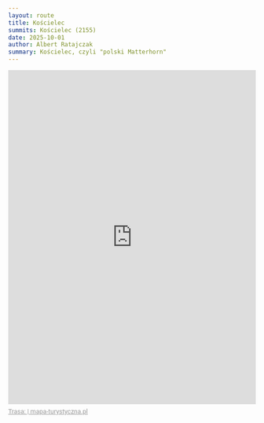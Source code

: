```yaml
---
layout: route
title: Kościelec
summits: Kościelec (2155)
date: 2025-10-01
author: Albert Ratajczak
summary: Kościelec, czyli "polski Matterhorn"
---
```

<div style="max-width:100%;overflow:hidden;margin:0 auto;min-width:300px;"><iframe src="https://mapa-turystyczna.pl/map/widget/route/h1l0p1/h69n.html" height="680" style="width:100%;border:0;" loading="lazy"></iframe><a href="https://mapa-turystyczna.pl/route/h69n?utm_source=external_web&amp;utm_medium=widget&amp;utm_campaign=route_widget" target="_blank" rel="noopener" style="color:#999;padding:7px 0;font-size: 13px;font-family:Roboto,Arial,sans-serif;display: inline-block;">Trasa:  | mapa-turystyczna.pl</a></div>
